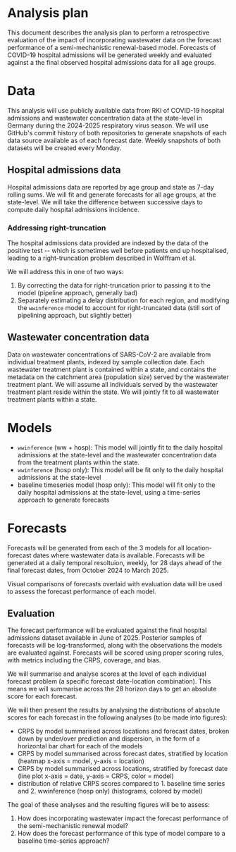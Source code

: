 # Analysis plan

This document describes the analysis plan to perform a retrospective evaluation of the impact of incorporating wastewater data on the forecast performance of a semi-mechanistic renewal-based model.
Forecasts of COVID-19 hospital admissions will be generated weekly and evaluated
against a the final observed hospital admissions data for all age groups.

# Data

This analysis will use publicly available data from RKI of COVID-19 hospital admissions and wastewater concentration data at the state-level in Germany during the 2024-2025 respiratory virus season.
We will use GitHub's commit history of both repositories to generate snapshots of each data source available as of each forecast date.
Weekly snapshots of both datasets will be created every Monday.

## Hospital admissions data
Hospital admissions data are reported by age group and state as 7-day rolling sums.
We will fit and generate forecasts for all age groups, at the state-level.
We will take the difference between successive days to compute daily hospital admissions incidence.


### Addressing right-truncation
The hospital admissions data provided are indexed by the data of the positive test -- which is sometimes well before patients end up hospitalised, leading to a right-truncation problem described in Wolffram et al.

We will address this in one of two ways:
1. By correcting the data for right-truncation prior to passing it to the model (pipeline approach, generally bad)
2. Separately estimating a delay distribution for each region, and modifying the `wwinference` model to account for right-truncated data (still sort of pipelining approach, but slightly better)

## Wastewater concentration data
Data on wastewater concentrations of SARS-CoV-2 are available from individual treatment plants, indexed by sample collection date.
Each wastewater treatment plant is contained within a state, and contains the metadata on the catchment area (population size) served by the wastewater treatment plant.
We will assume all individuals served by the wastewater treatment plant reside within the state.
We will jointly fit to all wastewater treatment plants within a state.

# Models
- `wwinference` (ww + hosp): This model will jointly fit to the daily hospital admissions at the state-level and the wastewater concentration data from the treatment plants within the state.
- `wwinference` (hosp only): This model will be fit only to the daily hospital admissions at the state-level
- baseline timeseries model (hosp only): This model will fit only to the daily hospital admissions at the state-level, using a time-series approach to generate forecasts

# Forecasts
Forecasts will be generated from each of the 3 models for all location-forecast dates where wastewater data is available.
Forecasts will be generated at a daily temporal resoltuion, weekly, for 28 days ahead of the final forecast dates, from October 2024 to March 2025.

Visual comparisons of forecasts overlaid with evaluation data will be used to assess the forecast performance of each model.

## Evaluation
The forecast performance will be evaluated against the final hospital admissions dataset available in June of 2025.
Posterior samples of forecasts will be log-transformed, along with the observations the models are evaluated against.
Forecasts will be scored using proper scoring rules, with metrics including the CRPS, coverage, and bias.

We will summarise and analyse scores at the level of each individual forecast problem (a specific forecast date-location combination).
This means we will summarise across the 28 horizon days to get an absolute score for each forecast.


We will then present the results by analysing the distributions of absolute scores for each forecast in the following analyses (to be made into figures):
- CRPS by model summarised across locations and forecast dates, broken down by under/over prediction and dispersion, in the form of a horizontal bar chart for each of the models
- CRPS by model summarised across forecast dates, stratified by location (heatmap x-axis = model, y-axis = location)
- CRPS by model summarised across locations, stratified by forecast date (line plot x-axis = date, y-axis = CRPS, color = model)
- distribution of relative CRPS scores compared to 1. baseline time series and 2. wwinference (hosp only) (histograms, colored by model)

The goal of these analyses and the resulting figures will be to assess:
1. How does incorporating wastewater impact the forecast performance of the semi-mechanistic renewal model?
2. How does the forecast performance of this type of model compare to a baseline time-series approach?
